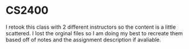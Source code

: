 # CS2400
I retook this class with 2 different instructors so the content is a little scattered. I lost the orginal files so I am doing my best to recreate them based off of notes and the assignment description if avaliable.
